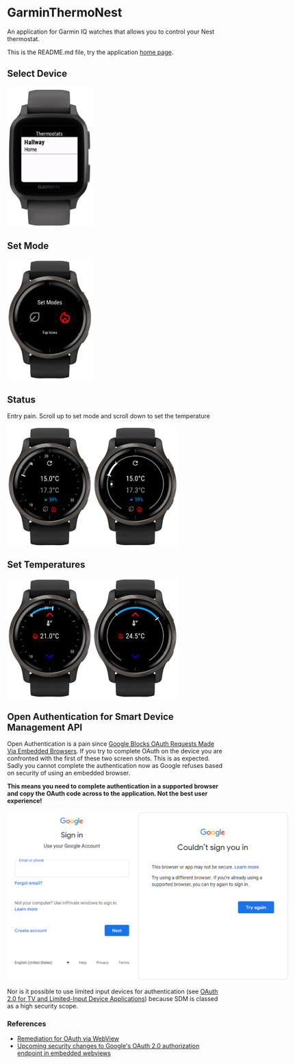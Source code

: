 # GarminThermoNest

An application for Garmin IQ watches that allows you to control your Nest thermostat.

This is the README.md file, try the application [home page](./doc/).

## Select Device

<img src="doc/images/venusq_ticks_select.png" width="200" title="Thermostat device selection"/>

## Set Mode

<img src="doc/images/venu2_ticks_set_mode.png" width="200" title="Status with 'Ticks' face"/>

## Status

Entry pain. Scroll up to set mode and scroll down to set the temperature

<div style="display:flex">
  <img src="doc/images/venu2_ticks_status.png" width="200" title="Status with 'Ticks' face"/>
  <img src="doc/images/venu2_minimal_status.png" width="200" title="Status with 'Ticks' face"/>
</div>

## Set Temperatures

<div style="display:flex">
  <img src="doc/images/venu2_ticks_set_temp.png" width="200" title="Status with 'Ticks' face"/>
  <img src="doc/images/venu2_minimal_set_temp.png" width="200" title="Status with 'Minimal' face"/>
</div>

## Open Authentication for Smart Device Management API

Open Authentication is a pain since <a href="https://auth0.com/blog/google-blocks-oauth-requests-from-embedded-browsers/">Google Blocks OAuth Requests Made Via Embedded Browsers</a>. If you try to complete OAuth on the device you are confronted with the first of these two screen shots. This is as expected. Sadly you cannot complete the authentication now as Google refuses based on security of using an embedded browser.

**This means you need to complete authentication in a supported browser and copy the OAuth code across to the application. Not the best user experience!**

<div style="display:flex">
  <img src="doc/images/OAuth_sign_in.png" height="400" title="OAuth Sign In"/>
  <img src="doc/images/OAuth_Browser_Fail.png" height="400" title="OAuth failure due to browser security"/>
</div>

Nor is it possible to use limited input devices for authentication (see [OAuth 2.0 for TV and Limited-Input Device Applications](https://developers.google.com/identity/protocols/oauth2/limited-input-device)) because SDM is classed as a high security scope.


### References

* [Remediation for OAuth via WebView](https://support.google.com/faqs/answer/12284343?hl=en-AU)
* [Upcoming security changes to Google's OAuth 2.0 authorization endpoint in embedded webviews](https://developers.googleblog.com/2021/06/upcoming-security-changes-to-googles-oauth-2.0-authorization-endpoint.html)
